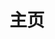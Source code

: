 ---
  home: true
  icon: home
  title: 主页
  footer: '
  <a href="https://vuepress.vuejs.org/"><img src="https://img.shields.io/badge/VuePress-2.0.0-brightgreen?style=flat&logo=vue.js" alt=\"VuePress"></a> <a href="https://github.com/vuepress-theme-hope/vuepress-theme-hope"><img src="https://img.shields.io/badge/Theme-Hope-3eaf7c?style=flat" alt="Theme"></a> <a href="https://vercel.com/"><img src="https://img.shields.io/badge/Vercel-gray?style=flat&logo=vercel" alt="Vercel"></a><br>
  <b>网站制作：<a href="https://space.bilibili.com/321425686/">轻虹空雨</a> | 背景图作者: <a href="https://space.bilibili.com/1203140540">阿巴Abba_</a></b>'
  bgImage: https://pic.mufeng086.com/i/2023/09/22/ixv1yn.webp
  bgImageStyle:
    background-attachment: fixed
  heroFullScreen: true
  heroImage: https://pic.mufeng086.com/i/2023/09/22/125oyrg.png
  heroText: 木绘社
  tagline: 由高木同学粉丝组成的同人动画制作团队
  actions:
    - text: 介绍
      link: ./about/
      icon: book
      
    - text: 公开信息
      link: ./archive
      icon: fa-solid fa-photo-film

    - text: 联络
      link: ./about/contact
      icon: sitemap

    - text: 留言板
      link: ./message-board
      icon: message

---